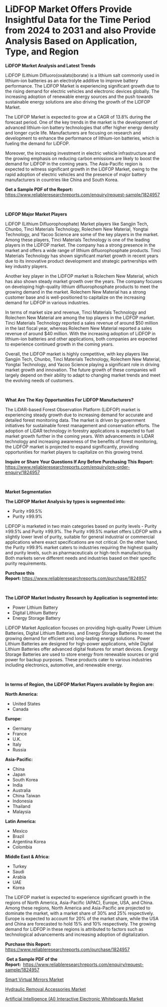 <p><h1>LiDFOP Market Offers Provide Insightful Data for the Time Period from 2024 to 2031 and also Provide Analysis Based on Application, Type, and Region</h1></p><p><strong>LiDFOP Market Analysis and Latest Trends</strong></p>
<p><p>LiDFOP (Lithium Difluoro(oxalato)borate) is a lithium salt commonly used in lithium-ion batteries as an electrolyte additive to improve battery performance. The LiDFOP Market is experiencing significant growth due to the rising demand for electric vehicles and electronic devices globally. The increasing adoption of renewable energy sources and the push towards sustainable energy solutions are also driving the growth of the LiDFOP Market.</p><p>The LiDFOP Market is expected to grow at a CAGR of 13.8% during the forecast period. One of the key trends in the market is the development of advanced lithium-ion battery technologies that offer higher energy density and longer cycle life. Manufacturers are focusing on research and development to enhance the performance of lithium-ion batteries, which is fueling the demand for LiDFOP.</p><p>Moreover, the increasing investment in electric vehicle infrastructure and the growing emphasis on reducing carbon emissions are likely to boost the demand for LiDFOP in the coming years. The Asia-Pacific region is expected to witness significant growth in the LiDFOP Market, owing to the rapid adoption of electric vehicles and the presence of major battery manufacturers in countries like China and South Korea.</p></p>
<p><strong>Get a Sample PDF of the Report:&nbsp;</strong> <a href="https://www.reliableresearchreports.com/enquiry/request-sample/1824957">https://www.reliableresearchreports.com/enquiry/request-sample/1824957</a></p>
<p>&nbsp;</p>
<p><strong>LiDFOP Major Market Players</strong></p>
<p><p>LiDFOP (Lithium Difluorophosphate) Market players like Sangjin Tech, Chunbo, Tinci Materials Technology, Rolechem New Material, Yongtai Technology, and Yacoo Science are some of the key players in the market. Among these players, Tinci Materials Technology is one of the leading players in the LiDFOP market. The company has a strong presence in the market and offers a wide range of lithium difluorophosphate products. Tinci Materials Technology has shown significant market growth in recent years due to its innovative product development and strategic partnerships with key industry players.</p><p>Another key player in the LiDFOP market is Rolechem New Material, which has also shown steady market growth over the years. The company focuses on developing high-quality lithium difluorophosphate products to meet the growing demand in the market. Rolechem New Material has a strong customer base and is well-positioned to capitalize on the increasing demand for LiDFOP in various industries.</p><p>In terms of market size and revenue, Tinci Materials Technology and Rolechem New Material are among the top players in the LiDFOP market. Tinci Materials Technology reported a sales revenue of around $50 million in the last fiscal year, whereas Rolechem New Material reported a sales revenue of around $40 million. With the increasing adoption of LiDFOP in lithium-ion batteries and other applications, both companies are expected to experience continued growth in the coming years.</p><p>Overall, the LiDFOP market is highly competitive, with key players like Sangjin Tech, Chunbo, Tinci Materials Technology, Rolechem New Material, Yongtai Technology, and Yacoo Science playing a significant role in driving market growth and innovation. The future growth of these companies will largely depend on their ability to adapt to changing market trends and meet the evolving needs of customers.</p></p>
<p>&nbsp;</p>
<p><strong>What Are The Key Opportunities For LiDFOP Manufacturers?</strong></p>
<p><p>The LiDAR-based Forest Observation Platform (LiDFOP) market is experiencing steady growth due to increasing demand for accurate and detailed forest monitoring data. The market is driven by government initiatives for sustainable forest management and conservation efforts. The adoption of LiDAR technology in forestry applications is expected to fuel market growth further in the coming years. With advancements in LiDAR technology and increasing awareness of the benefits of forest monitoring, the LiDFOP market is projected to expand significantly, providing opportunities for market players to capitalize on this growing trend.</p></p>
<p><strong>Inquire or Share Your Questions If Any Before Purchasing This Report:</strong> <a href="https://www.reliableresearchreports.com/enquiry/pre-order-enquiry/1824957">https://www.reliableresearchreports.com/enquiry/pre-order-enquiry/1824957</a></p>
<p>&nbsp;</p>
<p><strong>Market Segmentation</strong></p>
<p><strong>The LiDFOP Market Analysis by types is segmented into:</strong></p>
<p><ul><li>Purity ≥99.5%</li><li>Purity ≥99.9%</li></ul></p>
<p><p>LiDFOP is marketed in two main categories based on purity levels - Purity ≥99.5% and Purity ≥99.9%. The Purity ≥99.5% market offers LiDFOP with a slightly lower level of purity, suitable for general industrial or commercial applications where exact specifications are not critical. On the other hand, the Purity ≥99.9% market caters to industries requiring the highest quality and purity levels, such as pharmaceuticals or high-tech manufacturing. Both markets serve different needs and industries based on their specific purity requirements.</p></p>
<p><strong>Purchase this Report:&nbsp;</strong><a href="https://www.reliableresearchreports.com/purchase/1824957">https://www.reliableresearchreports.com/purchase/1824957</a></p>
<p>&nbsp;</p>
<p><strong>The LiDFOP Market Industry Research by Application is segmented into:</strong></p>
<p><ul><li>Power Lithium Battery</li><li>Digital Lithium Battery</li><li>Energy Storage Battery</li></ul></p>
<p><p>LiDFOP Market Application focuses on providing high-quality Power Lithium Batteries, Digital Lithium Batteries, and Energy Storage Batteries to meet the growing demand for efficient and long-lasting energy solutions. Power Lithium Batteries are designed for high-power applications, while Digital Lithium Batteries offer advanced digital features for smart devices. Energy Storage Batteries are used to store energy from renewable sources or grid power for backup purposes. These products cater to various industries including electronics, automotive, and renewable energy.</p></p>
<p>&nbsp;</p>
<p><strong>In terms of Region, the LiDFOP Market Players available by Region are:</strong></p>
<p>
    <p> <strong> North America: </strong>
        <ul>
            <li>United States</li>
            <li>Canada</li>
        </ul>
        </p> 
    <p> <strong> Europe: </strong>
        <ul>
            <li>Germany</li>
            <li>France</li>
            <li>U.K.</li>
            <li>Italy</li>
            <li>Russia</li>
        </ul>
        </p> 
    <p> <strong> Asia-Pacific: </strong>
        <ul>
            <li>China</li>
            <li>Japan</li>
            <li>South Korea</li>
            <li>India</li>
            <li>Australia</li>
            <li>China Taiwan</li>
            <li>Indonesia</li>
            <li>Thailand</li>
            <li>Malaysia</li>
        </ul>
        </p> 
    <p> <strong> Latin America: </strong>
        <ul>
            <li>Mexico</li>
            <li>Brazil</li>
            <li>Argentina Korea</li>
            <li>Colombia</li>
        </ul>
        </p> 
    <p> <strong> Middle East & Africa: </strong>
        <ul>
            <li>Turkey</li>
            <li>Saudi</li>
            <li>Arabia</li>
            <li>UAE</li>
            <li>Korea</li>
        </ul>
    </p>
    </p>
<p><p>The LiDFOP market is expected to experience significant growth in the regions of North America, Asia-Pacific (APAC), Europe, USA, and China. Among these regions, North America and Asia-Pacific are projected to dominate the market, with a market share of 30% and 25% respectively. Europe is expected to account for 20% of the market share, while the USA and China are forecasted to hold 15% and 10% respectively. The growing demand for LiDFOP in these regions is attributed to factors such as technological advancements and increasing adoption of digitalization.</p></p>
<p><strong>Purchase this Report: </strong><a href="https://www.reliableresearchreports.com/purchase/1824957">https://www.reliableresearchreports.com/purchase/1824957</a></p>
<p>&nbsp;<strong>Get a Sample PDF of the Report:&nbsp;&nbsp;</strong><a href="https://www.reliableresearchreports.com/enquiry/request-sample/1824957">https://www.reliableresearchreports.com/enquiry/request-sample/1824957</a></p>
<p><strong></strong></p>
<p><p><a href="https://view.publitas.com/reportprime-1/smart-virtual-mirrors-market-size-furnishes-valuable-information-encompassing-market-share-market-trends-and-projections-spanning-from-2023-to-2030/">Smart Virtual Mirrors Market</a></p><p><a href="https://view.publitas.com/reportprime-1/insights-into-hydraulic-removal-accessories-market-size-analysing-market-share-trends-and-growth-from-2023-to-2030/">Hydraulic Removal Accessories Market</a></p><p><a href="https://view.publitas.com/reportprime-1/artificial-intelligence-ai-interactive-electronic-whiteboards-market-size-and-growth-market-segmentation-regional-and-country-breakdowns-and-market-trends-for-period-from-2023-2030/">Artificial Intelligence (AI) Interactive Electronic Whiteboards Market</a></p></p>